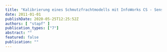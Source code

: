 ```yaml
---
title: "Kalibrierung eines Schmutzfrachtmodells mit InfoWorks CS - Sensitivita¨tsanalyse und Kalibrierung"
date: 2011-01-01
publishDate: 2020-05-25T12:25:52Z
authors: [ "stapf" ]
publication_types: ["7"]
abstract: ""
featured: false
publication: ""
---
```


